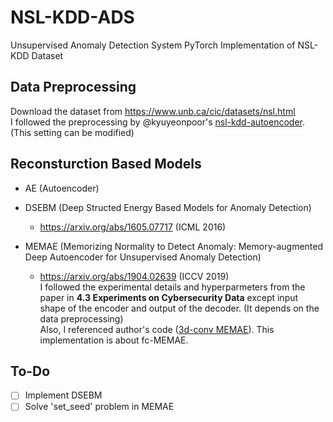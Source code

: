 # NSL-KDD-ADS
Unsupervised Anomaly Detection System PyTorch Implementation of NSL-KDD Dataset

## Data Preprocessing
Download the dataset from https://www.unb.ca/cic/datasets/nsl.html   
I followed the preprocessing by @kyuyeonpoor's [nsl-kdd-autoencoder](https://github.com/kyuyeonpooh/nsl-kdd-autoencoder). (This setting can be modified)

## Reconsturction Based Models
* AE (Autoencoder)

* DSEBM (Deep Structed Energy Based Models for Anomaly Detection)
  * https://arxiv.org/abs/1605.07717 (ICML 2016)
 
* MEMAE (Memorizing Normality to Detect Anomaly: Memory-augmented Deep Autoencoder for Unsupervised Anomaly Detection)
  * https://arxiv.org/abs/1904.02639 (ICCV 2019)   
  I followed the experimental details and hyperparmeters from the paper in **4.3 Experiments on Cybersecurity Data** except input shape of the encoder and output of the decoder. (It depends on the data preprocessing)   
  Also, I referenced author's code ([3d-conv MEMAE](https://github.com/donggong1/memae-anomaly-detection)). This implementation is about fc-MEMAE.
  

## To-Do
- [ ] Implement DSEBM
- [ ] Solve 'set_seed' problem in MEMAE
